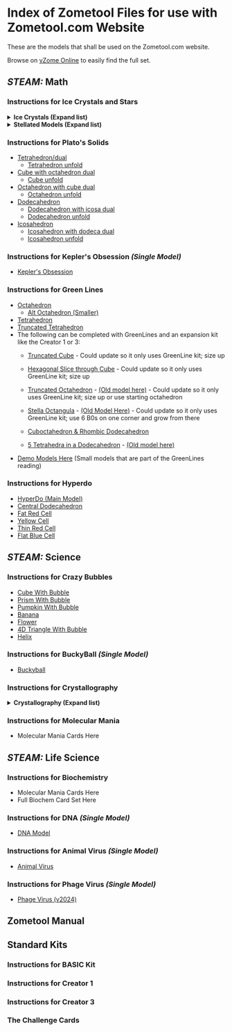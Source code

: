 


# Index of Zometool Files for use with Zometool.com Website
These are the models that shall be used on the Zometool.com website. 

Browse on [vZome Online](https://www.vzome.com/app/browser/?user=zometool) to easily find the full set. 

## *STEAM:* Math

### Instructions for Ice Crystals and Stars
  <details>
    <summary>
      <h4> Ice Crystals (Expand list) </h4>
    </summary>
  </details> 

  <details>
    <summary>
      <h4> Stellated Models (Expand list) </h4>
    </summary>
  </details> 

### Instructions for Plato's Solids
  <!-- - Preliminary set can be found at [v2024-04](./2024/04/28/) -->
  - [Tetrahedron/dual](./2025/07/18/11-25-39-SOL-4-Tetra/)
    - [Tetrahedron unfold](./2025/07/18/11-27-16-SOL-4-Tetra-Unfold/)
  - [Cube with octahedron dual](./2025/07/18/11-29-10-SOL-6-Cube/)
    - [Cube unfold](./2025/07/18/12-09-40-SOL-6-Cube-unfold/)
  - [Octahedron with cube dual](./2025/07/18/12-13-53-SOL-8-Octahedron/)
    - [Octahedron unfold](./2025/07/18/12-15-51-SOL-8-Octa-unfold/)
  - [Dodecahedron](./2025/07/18/12-18-25-SOL-12-Dodecahedron/)
    - [Dodecahedron with icosa dual](./2025/07/18/12-24-14-SOL-12-Dodeca-Dual2/)
    - [Dodecahedron unfold](./2025/07/18/12-29-38-SOL-12-Dodeca-unfold2/)
  - [Icosahedron](./2025/07/18/12-33-37-SOL-20-Icosa2/)
    - [Icosahedron with dodeca dual](./2025/07/18/12-34-40-SOL-20-Icosa-Dual/)
    - [Icosahedron unfold](./2025/07/18/12-36-01-SOL-20-Icosa-unfold/)

### Instructions for Kepler's Obsession *(Single Model)*
  - [Kepler's Obsession](./2025/03/20/06-44-08-528Z-PRJ-KPK-Keplers-Obsession/)

### Instructions for Green Lines
  - [Octahedron](./2025/04/16/11-55-21-GRN-octahedron-good-1/)
    - [Alt Octahedron (Smaller)](./2025/04/16/12-05-12-GRN-octahedron-better2-OnlyGRN/) 
  - [Tetrahedron](./2025/04/15/21-58-01-GRN-Tetrahedron/)
  - [Truncated Tetrahedron](./2025/04/15/22-59-01-GRN-Trunc-Tetra-OL/)
  - The following can be completed with GreenLines and an expansion kit like the Creator 1 or 3: 
    - [Truncated Cube](./2025/04/15/22-46-50-GRN+ZT1-TruncCube/) - Could update so it only uses GreenLine kit; size up
    
    - [Hexagonal Slice through Cube](./2025/04/15/23-10-55-GRN-HexSliceThruCube/) - Could update so it only uses GreenLine kit; size up
    - [Truncated Octahedron](./2025/04/15/23-18-09-GRN-TruncOcta/) - [(Old model here)](./2024/04/26/16-22-53-TruncatedOctahedron/) - Could update so it only uses GreenLine kit; size up or use starting octahedron
    - [Stella Octangula](./2025/04/15/23-25-47-GRN-StellaOctangula/) - [(Old Model Here)](./2024/04/26/16-21-28-StellaOctangula/) - Could update so it only uses GreenLine kit; use 6 B0s on one corner and grow from there
    - [Cuboctahedron & Rhombic Dodecahedron](./2025/04/15/23-22-38-GRN-Cubocta+Rhombic-Dodeca/)
    - [5 Tetrahedra in a Dodecahedron](./2025/04/15/23-31-13-GRN-5Tetras/) - [(Old model here)](./2024/04/26/16-16-20-5Tetras/)<!-- File only showing finished -->
  - [Demo Models Here](./2025/04/15/) (Small models that are part of the GreenLines reading)

### Instructions for Hyperdo 
  - [HyperDo (Main Model)](./2025/03/07/19-49-23-582Z-PRJ-HYP-Model-1-HyperDo-Detailed---LC/)
  - [Central Dodecahedron](./2025/03/05/07-45-57-752Z-PRJ-HYP-Dodeca-by-Y1s/)
   - [Fat Red Cell](./2025/03/06/23-46-37-540Z-PRJ-HYP-model3-Fat-Red-Cell/)
  - [Yellow Cell](./2025/03/07/19-57-32-060Z-PRJ-HYP-Model-4-YellowCell/)
  - [Thin Red Cell](./2025/03/07/20-04-38-696Z-PRJ-HYP-Model-5-Thin-Red-Cell/)
  - [Flat Blue Cell](./2025/03/07/20-06-20-978Z-PRJ-HYP-Model-6-Blue-Flat-Cell/)

## *STEAM:* Science

### Instructions for Crazy Bubbles
 - [Cube With Bubble](./2025/03/25/19-37-46-989Z-PRJ-BUB-1-Hypercube-Wand-with-bubble/)
 - [Prism With Bubble](./2025/03/25/04-34-13-672Z-PRJ-BUB-2-Prism-Tri+bubble/) <!--add to ZT-->
 - [Pumpkin With Bubble](./2025/03/25/04-37-06-005Z-PRJ-BUB-3-Pumpkin+bubble/) <!--add to ZT-->
 - [Banana](./2025/03/25/05-14-04-117Z-PRJ-BUB-4-Banana/) [](./2024/04/30/)
 - [Flower](./2025/03/25/05-15-03-815Z-PRJ-BUB-5-Flower/)
 - [4D Triangle With Bubble](./2025/03/25/05-31-57-917Z-PRJ-BUB-6-Triangle-4D+bubble/)
 - [Helix](./2025/03/25/05-35-04-013Z-PRJ-BUB-7-Spiral-Helix/)
 <!-- Other demo models -->

### Instructions for BuckyBall *(Single Model)*
  - [Buckyball](./2025/03/12/00-06-46-755Z-PRJ-BUK-Buckyball/)


### Instructions for Crystallography 
  <details>
    <summary>
      <h4> Crystallography (Expand list) </h4>
    </summary>
    <ul>
    <li> <a href="./2025/"> Primitive Cubic </a> </li>
    </ul>
  </details> 

### Instructions for Molecular Mania
  - Molecular Mania Cards Here

## *STEAM:* Life Science

### Instructions for Biochemistry
  - Molecular Mania Cards Here
  - Full Biochem Card Set Here

### Instructions for DNA *(Single Model)*
  - [DNA Model](./2025/03/05/09-13-20-424Z-PRJ-DNA-mod1/)

### Instructions for Animal Virus *(Single Model)*
  - [Animal Virus](./2025/03/25/22-24-17-308Z-PRJ-VIR-Animal-Virus/)
  <!-- - [Animal Virus (No shadow scenes)](./2025/03/07/22-41-00-749Z-PRJ-VIR-Animal-Virus-2/) -->

### Instructions for Phage Virus *(Single Model)*
  - [Phage Virus (v2024)](./2024/05/09/13-16-00-Phage/)














## Zometool Manual

## Standard Kits
### Instructions for BASIC Kit
### Instructions for Creator 1
### Instructions for Creator 3
### The Challenge Cards


 <!-- If we want to use expanding lists -->
<style>
  summary > * {
          display: inline
        }
</style>

<!-- 
<details open>
<summary>
 <h3> Instructions for Crystallography </h3>
</summary>
</details> 
-->
